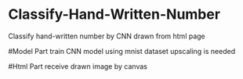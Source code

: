 # Classify-Hand-Written-Number
Classify hand-written number by CNN drawn from html page

#Model Part
train CNN model using mnist dataset
upscaling is needed

#Html Part
receive drawn image by canvas
